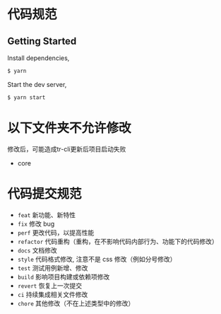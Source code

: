 # 代码规范

## Getting Started

Install dependencies,

```bash
$ yarn
```

Start the dev server,

```bash
$ yarn start
```

# 以下文件夹不允许修改
修改后，可能造成tr-cli更新后项目启动失败
- core

# 代码提交规范
- `feat` 新功能、新特性
- `fix` 修改 bug
- `perf` 更改代码，以提高性能
- `refactor` 代码重构（重构，在不影响代码内部行为、功能下的代码修改）
- `docs` 文档修改
- `style` 代码格式修改, 注意不是 css 修改（例如分号修改）
- `test` 测试用例新增、修改
- `build` 影响项目构建或依赖项修改
- `revert` 恢复上一次提交
- `ci` 持续集成相关文件修改
- `chore` 其他修改（不在上述类型中的修改）
